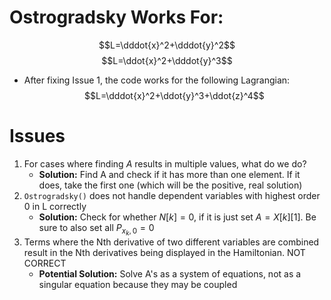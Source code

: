 
# Ostrogradsky Works For:

$$L=\dddot{x}^2+\dddot{y}^2$$
$$L=\ddot{x}^2+\dddot{y}^3$$
- After fixing Issue 1, the code works for the following Lagrangian:
$$L=\dddot{x}^2+\ddot{y}^3+\ddot{z}^4$$
# Issues

1. For cases where finding $A$ results in multiple values, what do we do?
	- **Solution:** Find A and check if it has more than one element. If it does, take the first one (which will be the positive, real solution)
2. `Ostrogradsky()` does not handle dependent variables with highest order 0 in L correctly
	- **Solution:** Check for whether $N[k]=0$, if it is just set $A=X[k][1]$. Be sure to also set all $P_{x_k,0}=0$
3. Terms where the Nth derivative of two different variables are combined result in the Nth derivatives being displayed in the Hamiltonian. NOT CORRECT
	- **Potential Solution:** Solve A's as a system of equations, not as a singular equation because they may be coupled

